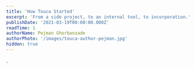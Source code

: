 ```yaml
---
title: 'How Touca Started'
excerpt: 'From a side project, to an internal tool, to incorporation.'
publishDate: '2021-03-19T00:00:00.000Z'
readTime: 1
authorName: Pejman Ghorbanzade
authorPhoto: '/images/touca-author-pejman.jpg'
hidden: true
---
```


.
